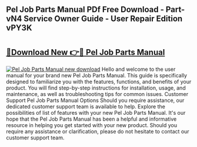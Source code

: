 ## Pel Job Parts Manual PDf Free Download - Part-vN4 Service Owner Guide - User Repair Edition vPY3K

# <h2><a href="http://bc80081.oget.top/?id=Pel+Job+Parts+Manual">🔗Download New 👉🔴 Pel Job Parts Manual</a></h2>

[![Pel Job Parts Manual new download](https://i.imgur.com/5g1atiW.png)](http://bc80081.oget.top/?id=Pel+Job+Parts+Manual)
Hello and welcome to the user manual for your brand new Pel Job Parts Manual. This guide is specifically designed to familiarize you with the features, functions, and benefits of your product. You will find step-by-step instructions for installation, usage, and maintenance, as well as troubleshooting tips for common issues. Customer Support Pel Job Parts Manual Options Should you require assistance, our dedicated customer support team is available to help. Explore the possibilities of list of features with your new Pel Job Parts Manual. It's our hope that the Pel Job Parts Manual has been a helpful and informative resource in helping you get started with your new product. Should you require any assistance or clarification, please do not hesitate to contact our customer support team.

